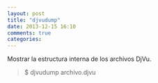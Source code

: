 ```yaml
---
layout: post
title: "djvudump"
date: 2013-12-15 16:10
comments: true
categories: 
---
```

Mostrar la estructura interna de los archivos DjVu.

>$ djvudump archivo.djvu

